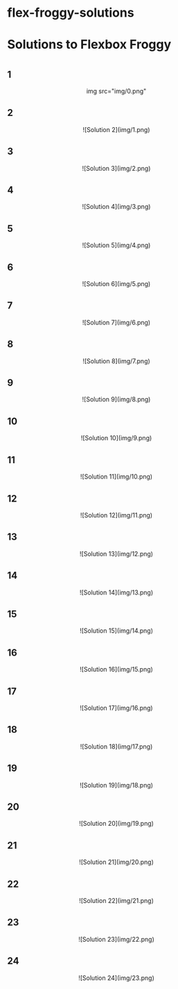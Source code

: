 # flex-froggy-solutions

<link rel="stylesheet" href="readme.css">
<link href="https://fonts.googleapis.com/css?family=IBM+Plex+Sans" rel="stylesheet">

<h1>Solutions to Flexbox Froggy<h1>

<h2>1</h2>
<p align="center">img src="img/0.png"</p>
<h2>2</h2>
<p align="center">![Solution 2](img/1.png)</p>
<h2>3</h2>
<p align="center">![Solution 3](img/2.png)</p>
<h2>4</h2>
<p align="center">![Solution 4](img/3.png)</p>
<h2>5</h2>
<p align="center">![Solution 5](img/4.png)</p>
<h2>6</h2>
<p align="center">![Solution 6](img/5.png)</p>
<h2>7</h2>
<p align="center">![Solution 7](img/6.png)</p>
<h2>8</h2>
<p align="center">![Solution 8](img/7.png)</p>
<h2>9</h2>
<p align="center">![Solution 9](img/8.png)</p>
<h2>10</h2>
<p align="center">![Solution 10](img/9.png)</p>
<h2>11</h2>
<p align="center">![Solution 11](img/10.png)</p>
<h2>12</h2>
<p align="center">![Solution 12](img/11.png)</p>
<h2>13</h2>
<p align="center">![Solution 13](img/12.png)</p>
<h2>14</h2>
<p align="center">![Solution 14](img/13.png)</p>
<h2>15</h2>
<p align="center">![Solution 15](img/14.png)</p>
<h2>16</h2>
<p align="center">![Solution 16](img/15.png)</p>
<h2>17</h2>
<p align="center">![Solution 17](img/16.png)</p>
<h2>18</h2>
<p align="center">![Solution 18](img/17.png)</p>
<h2>19</h2>
<p align="center">![Solution 19](img/18.png)</p>
<h2>20</h2>
<p align="center">![Solution 20](img/19.png)</p>
<h2>21</h2>
<p align="center">![Solution 21](img/20.png)</p>
<h2>22</h2>
<p align="center">![Solution 22](img/21.png)</p>
<h2>23</h2>
<p align="center">![Solution 23](img/22.png)</p>
<h2>24</h2>
<p align="center">![Solution 24](img/23.png)</p>

